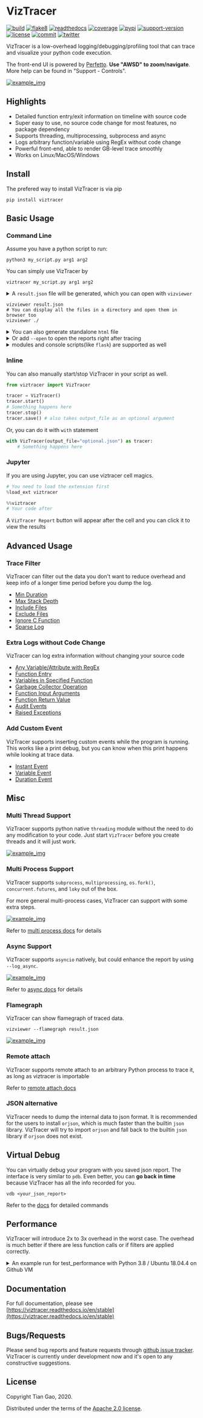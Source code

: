 # VizTracer

[![build](https://github.com/gaogaotiantian/viztracer/workflows/build/badge.svg)](https://github.com/gaogaotiantian/viztracer/actions?query=workflow%3Abuild)  [![flake8](https://github.com/gaogaotiantian/viztracer/workflows/lint/badge.svg)](https://github.com/gaogaotiantian/viztracer/actions?query=workflow%3ALint)  [![readthedocs](https://img.shields.io/readthedocs/viztracer)](https://viztracer.readthedocs.io/en/stable/)  [![coverage](https://img.shields.io/codecov/c/github/gaogaotiantian/viztracer)](https://codecov.io/gh/gaogaotiantian/viztracer)  [![pypi](https://img.shields.io/pypi/v/viztracer.svg)](https://pypi.org/project/viztracer/)  [![support-version](https://img.shields.io/pypi/pyversions/viztracer)](https://img.shields.io/pypi/pyversions/viztracer)  [![license](https://img.shields.io/github/license/gaogaotiantian/viztracer)](https://github.com/gaogaotiantian/viztracer/blob/master/LICENSE)  [![commit](https://img.shields.io/github/last-commit/gaogaotiantian/viztracer)](https://github.com/gaogaotiantian/viztracer/commits/master)  [![twitter](https://img.shields.io/twitter/follow/viztracer?label=viztracer&style=flat&logo=twitter)](https://twitter.com/viztracer)

VizTracer is a low-overhead logging/debugging/profiling tool that can trace and visualize your python code execution.

The front-end UI is powered by [Perfetto](https://perfetto.dev/). **Use "AWSD" to zoom/navigate**.
More help can be found in "Support - Controls".

[![example_img](https://github.com/gaogaotiantian/viztracer/blob/master/img/example.png)](https://github.com/gaogaotiantian/viztracer/blob/master/img/example.png)


## Highlights

* Detailed function entry/exit information on timeline with source code
* Super easy to use, no source code change for most features, no package dependency
* Supports threading, multiprocessing, subprocess and async
* Logs arbitrary function/variable using RegEx without code change
* Powerful front-end, able to render GB-level trace smoothly
* Works on Linux/MacOS/Windows

## Install

The prefered way to install VizTracer is via pip

```
pip install viztracer
```

## Basic Usage

### Command Line

Assume you have a python script to run:

```
python3 my_script.py arg1 arg2
```

You can simply use VizTracer by

```
viztracer my_script.py arg1 arg2
```

<details>

<summary>
A <code>result.json</code> file will be generated, which you can open with <code>vizviewer</code>
</summary>

vizviewer will host an HTTP server on ``http://localhost:9001``. You can also open your browser
and use that address.

If you do not want vizviewer to open the webbrowser automatically, you can use

```
vizviewer --server_only result.json
```

If you just need to bring up the trace report once, and do not want the persistent server, use

```
vizviewer --once result.json
```

</details>

```
vizviewer result.json
# You can display all the files in a directory and open them in browser too
vizviewer ./
```

<details>

<summary>
You can also generate standalone <code>html</code> file
</summary>

```
viztracer -o result.html my_script.py arg1 arg2
```

The standalone HTML file is powered by [catapult](https://github.com/catapult-project/catapult) trace viewer
which is an old tool Google made and is being replaced by [Perfetto](https://perfetto.dev/) gradually.

Catapult trace viewer is sluggish with larger traces and is not actively maintained. It is recommended to use
Perfetto instead.

However, if you really need a standalone HTML file, this is the only option. Perfetto does not support
standalone files.

You can use vizviewer to open the html file as well, just to make the interface consistent

```
vizviewer result.html
```

</details>


<details>

<summary>
Or add <code>--open</code> to open the reports right after tracing
</summary>

```
viztracer --open my_scripy.py arg1 arg2
viztracer -o result.html --open my_script.py arg1 arg2
```

</details>

<details>

<summary>
modules and console scripts(like <code>flask</code>) are supported as well
</summary>

```
viztracer -m your_module
```

```
viztracer flask run
```

</details>

### Inline

You can also manually start/stop VizTracer in your script as well.

```python
from viztracer import VizTracer

tracer = VizTracer()
tracer.start()
# Something happens here
tracer.stop()
tracer.save() # also takes output_file as an optional argument
```

Or, you can do it with ```with``` statement

```python
with VizTracer(output_file="optional.json") as tracer:
    # Something happens here
```

### Jupyter

If you are using Jupyter, you can use viztracer cell magics.

```python
# You need to load the extension first
%load_ext viztracer
```

```python
%%viztracer
# Your code after
```

A ``VizTracer Report`` button will appear after the cell and you can click it to view the results

## Advanced Usage

### Trace Filter

VizTracer can filter out the data you don't want to reduce overhead and keep info of a longer time period before you dump the log.

* [Min Duration](https://viztracer.readthedocs.io/en/stable/filter.html#min-duration)
* [Max Stack Depth](https://viztracer.readthedocs.io/en/stable/filter.html#max-stack-depth)
* [Include Files](https://viztracer.readthedocs.io/en/stable/filter.html#include-files)
* [Exclude Files](https://viztracer.readthedocs.io/en/stable/filter.html#exclude-files)
* [Ignore C Function](https://viztracer.readthedocs.io/en/stable/filter.html#ignore-c-function)
* [Sparse Log](https://viztracer.readthedocs.io/en/stable/filter.html#log-sparse)

### Extra Logs without Code Change

VizTracer can log extra information without changing your source code

* [Any Variable/Attribute with RegEx](https://viztracer.readthedocs.io/en/stable/extra_log.html#log-variable)
* [Function Entry](https://viztracer.readthedocs.io/en/stable/extra_log.html#log-function-entry)
* [Variables in Specified Function](https://viztracer.readthedocs.io/en/stable/extra_log.html#log-function-execution)
* [Garbage Collector Operation](https://viztracer.readthedocs.io/en/stable/extra_log.html#log-garbage-collector)
* [Function Input Arguments](https://viztracer.readthedocs.io/en/stable/extra_log.html#log-function-arguments)
* [Function Return Value](https://viztracer.readthedocs.io/en/stable/extra_log.html#log-function-return-value)
* [Audit Events](https://viztracer.readthedocs.io/en/stable/extra_log.html#log-audit)
* [Raised Exceptions](https://viztracer.readthedocs.io/en/stable/extra_log.html#log-exception)

### Add Custom Event

VizTracer supports inserting custom events while the program is running. This works like a print debug, but you can know when this print happens while looking at trace data.

* [Instant Event](https://viztracer.readthedocs.io/en/stable/custom_event_intro.html#instant-event)
* [Variable Event](https://viztracer.readthedocs.io/en/stable/custom_event_intro.html#variable-event)
* [Duration Event](https://viztracer.readthedocs.io/en/stable/custom_event_intro.html#duration-event)

## Misc

### Multi Thread Support

VizTracer supports python native ```threading``` module without the need to do any modification to your code. Just start ```VizTracer``` before you create threads and it will just work.

[![example_img](https://github.com/gaogaotiantian/viztracer/blob/master/img/multithread_example.png)](https://github.com/gaogaotiantian/viztracer/blob/master/img/multithread_example.png)


### Multi Process Support

VizTracer supports ```subprocess```, ```multiprocessing```, ```os.fork()```, ```concurrent.futures```, and ```loky``` out of the box.

For more general multi-process cases, VizTracer can support with some extra steps.

[![example_img](https://github.com/gaogaotiantian/viztracer/blob/master/img/multiprocess_example.png)](https://github.com/gaogaotiantian/viztracer/blob/master/img/multiprocess_example.png)

Refer to [multi process docs](https://viztracer.readthedocs.io/en/stable/concurrency.html) for details

### Async Support

VizTracer supports ```asyncio``` natively, but could enhance the report by using ```--log_async```. 

[![example_img](https://github.com/gaogaotiantian/viztracer/blob/master/img/async_example.png)](https://github.com/gaogaotiantian/viztracer/blob/master/img/async_example.png)

Refer to [async docs](https://viztracer.readthedocs.io/en/stable/concurrency.html) for details

### Flamegraph

VizTracer can show flamegraph of traced data.

```
vizviewer --flamegraph result.json
```

[![example_img](https://github.com/gaogaotiantian/viztracer/blob/master/img/flamegraph.png)](https://github.com/gaogaotiantian/viztracer/blob/master/img/flamegraph.png)

### Remote attach

VizTracer supports remote attach to an arbitrary Python process to trace it, as long as viztracer is importable

Refer to [remote attach docs](https://viztracer.readthedocs.io/en/stable/remote_attach.html)

### JSON alternative

VizTracer needs to dump the internal data to json format. It is recommended for the users to install ```orjson```, which is much faster than the builtin ```json``` library. VizTracer will try to import ```orjson``` and fall back to the builtin ```json``` library if ```orjson``` does not exist.

## Virtual Debug

You can virtually debug your program with you saved json report. The interface is very similar to ```pdb```. Even better, you can **go back in time**
because VizTracer has all the info recorded for you.

```
vdb <your_json_report>
```

Refer to the [docs](https://viztracer.readthedocs.io/en/stable/virtual_debug.html) for detailed commands

## Performance

VizTracer will introduce 2x to 3x overhead in the worst case. The overhead is much better if there are less function calls or if filters are applied correctly.

<details>

<summary>
An example run for test_performance with Python 3.8 / Ubuntu 18.04.4 on Github VM
</summary>

```
fib:
0.000678067(1.00)[origin]
0.019880272(29.32)[py] 0.011103901(16.38)[parse] 0.021165599(31.21)[json]
0.001344933(1.98)[c] 0.008181911(12.07)[parse] 0.015789866(23.29)[json]
0.001472846(2.17)[cProfile]

hanoi     (6148, 4100):
0.000550255(1.00)[origin]
0.016343521(29.70)[py] 0.007299123(13.26)[parse] 0.016779364(30.49)[json]
0.001062505(1.93)[c] 0.006416136(11.66)[parse] 0.011463236(20.83)[json]
0.001144914(2.08)[cProfile]

qsort     (8289, 5377):
0.002817679(1.00)[origin]
0.052747431(18.72)[py] 0.011339725(4.02)[parse] 0.023644345(8.39)[json]
0.004767673(1.69)[c] 0.008735166(3.10)[parse] 0.017173703(6.09)[json]
0.007248019(2.57)[cProfile]

slow_fib  (1135, 758):
0.028759652(1.00)[origin]
0.033994071(1.18)[py] 0.001630461(0.06)[parse] 0.003386635(0.12)[json]
0.029481623(1.03)[c] 0.001152415(0.04)[parse] 0.002191417(0.08)[json]
0.028289305(0.98)[cProfile]
```

</details>

## Documentation

For full documentation, please see [https://viztracer.readthedocs.io/en/stable](https://viztracer.readthedocs.io/en/stable)

## Bugs/Requests

Please send bug reports and feature requests through [github issue tracker](https://github.com/gaogaotiantian/viztracer/issues). VizTracer is currently under development now and it's open to any constructive suggestions.

## License

Copyright Tian Gao, 2020.

Distributed under the terms of the  [Apache 2.0 license](https://github.com/gaogaotiantian/viztracer/blob/master/LICENSE).
